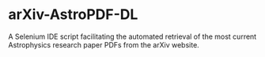 # arXiv-AstroPDF-DL
A Selenium IDE script facilitating the automated retrieval of the most current Astrophysics research paper PDFs from the arXiv website.
